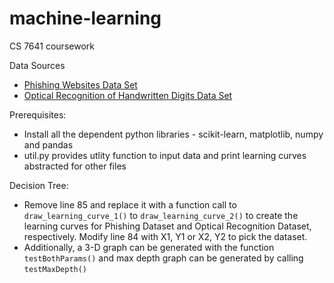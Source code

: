 # machine-learning
CS 7641 coursework

Data Sources
* [Phishing Websites Data Set](https://archive.ics.uci.edu/ml/datasets/phishing+websites#)
* [Optical Recognition of Handwritten Digits Data Set](https://archive.ics.uci.edu/ml/datasets/Optical+Recognition+of+Handwritten+Digits)

Prerequisites:
* Install all the dependent python libraries - scikit-learn, matplotlib, numpy and pandas
* util.py provides utlity function to input data and print learning curves abstracted for other files

Decision Tree:
* Remove line 85 and replace it with a function call to `draw_learning_curve_1()` to `draw_learning_curve_2()` to create the learning curves for Phishing Dataset and Optical Recognition Dataset, respectively. Modify line 84 with X1, Y1 or X2, Y2 to pick the dataset.
* Additionally, a 3-D graph can be generated with the function `testBothParams()` and max depth graph can be generated by calling `testMaxDepth()`

